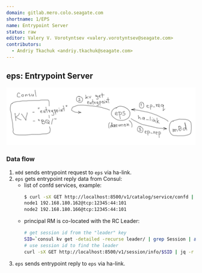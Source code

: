 ```yaml
---
domain: gitlab.mero.colo.seagate.com
shortname: 1/EPS
name: Entrypoint Server
status: raw
editor: Valery V. Vorotyntsev <valery.vorotyntsev@seagate.com>
contributors:
  - Andriy Tkachuk <andriy.tkachuk@seagate.com>
---
```


## eps: Entrypoint Server

![eps](eps.png)

### Data flow

1. `m0d` sends entrypoint request to `eps` via ha-link.
2. `eps` gets entrypoint reply data from Consul:
   * list of confd services, example:
     ```bash
     $ curl -sX GET http://localhost:8500/v1/catalog/service/confd | jq -r '.[] | "\(.Node) \(.ServiceAddress):\(.ServicePort)"'
     node1 192.168.180.162@tcp:12345:44:101
     node2 192.168.180.166@tcp:12345:44:101
     ```
   * principal RM is co-located with the RC Leader:
     ```bash
     # get session id from the "leader" key
     SID=`consul kv get -detailed -recurse leader/ | grep Session | awk '{print $2}'`
     # use session id to find the leader
     curl -sX GET http://localhost:8500/v1/session/info/$SID | jq -r '.[].Node'
     ```
3. `eps` sends entrypoint reply to `eps` via ha-link.
